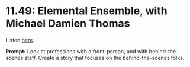 # 11.49: Elemental Ensemble, with Michael Damien Thomas 

Listen [here](http://www.writingexcuses.com/2016/12/04/11-49-elemental-ensemble-with-michael-damien-thomas/). 

**Prompt:** Look at professions with a front-person, and with behind-the-scenes staff. Create a story that focuses on the behind-the-scenes folks.